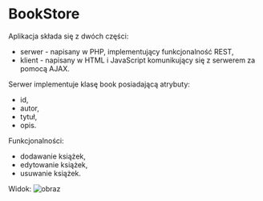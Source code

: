 # BookStore

Aplikacja składa się z dwóch części:
- serwer - napisany w PHP, implementujący funkcjonalność REST,
- klient - napisany w HTML i JavaScript komunikujący się z serwerem za pomocą AJAX.

Serwer implementuje klasę book posiadającą atrybuty:
- id,
- autor,
- tytuł,
- opis.

Funkcjonalności:
- dodawanie książek,
- edytowanie książek,
- usuwanie książek.

Widok:
![obraz](https://user-images.githubusercontent.com/22776880/30522695-9f30be18-9bd4-11e7-92ee-9c26aecebe0c.png)
